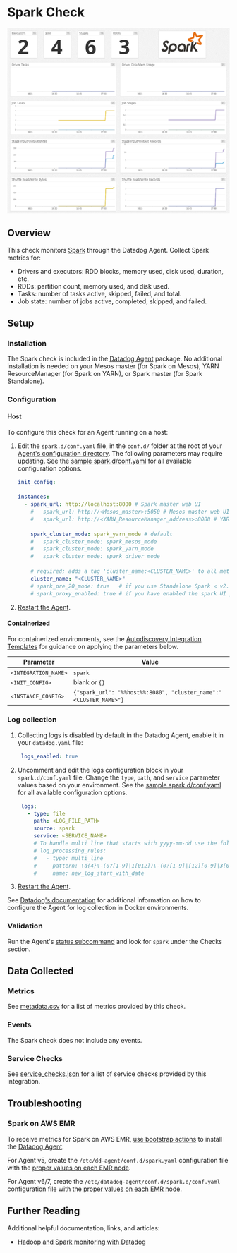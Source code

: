 # Spark Check

![Spark Graph][1]

## Overview

This check monitors [Spark][2] through the Datadog Agent. Collect Spark metrics for:

- Drivers and executors: RDD blocks, memory used, disk used, duration, etc.
- RDDs: partition count, memory used, and disk used.
- Tasks: number of tasks active, skipped, failed, and total.
- Job state: number of jobs active, completed, skipped, and failed.

## Setup

### Installation

The Spark check is included in the [Datadog Agent][3] package. No additional installation is needed on your Mesos master (for Spark on Mesos), YARN ResourceManager (for Spark on YARN), or Spark master (for Spark Standalone).

### Configuration

<!-- xxx tabs xxx -->
<!-- xxx tab "Host" xxx -->

#### Host

To configure this check for an Agent running on a host:

1. Edit the `spark.d/conf.yaml` file, in the `conf.d/` folder at the root of your [Agent's configuration directory][4]. The following parameters may require updating. See the [sample spark.d/conf.yaml][5] for all available configuration options.

   ```yaml
   init_config:

   instances:
     - spark_url: http://localhost:8080 # Spark master web UI
       #   spark_url: http://<Mesos_master>:5050 # Mesos master web UI
       #   spark_url: http://<YARN_ResourceManager_address>:8088 # YARN ResourceManager address

       spark_cluster_mode: spark_yarn_mode # default
       #   spark_cluster_mode: spark_mesos_mode
       #   spark_cluster_mode: spark_yarn_mode
       #   spark_cluster_mode: spark_driver_mode

       # required; adds a tag 'cluster_name:<CLUSTER_NAME>' to all metrics
       cluster_name: "<CLUSTER_NAME>"
       # spark_pre_20_mode: true   # if you use Standalone Spark < v2.0
       # spark_proxy_enabled: true # if you have enabled the spark UI proxy
   ```

2. [Restart the Agent][6].

<!-- xxz tab xxx -->
<!-- xxx tab "Containerized" xxx -->

#### Containerized

For containerized environments, see the [Autodiscovery Integration Templates][7] for guidance on applying the parameters below.

| Parameter            | Value                                                             |
| -------------------- | ----------------------------------------------------------------- |
| `<INTEGRATION_NAME>` | `spark`                                                           |
| `<INIT_CONFIG>`      | blank or `{}`                                                     |
| `<INSTANCE_CONFIG>`  | `{"spark_url": "%%host%%:8080", "cluster_name":"<CLUSTER_NAME>"}` |

<!-- xxz tab xxx -->
<!-- xxz tabs xxx -->

### Log collection

1. Collecting logs is disabled by default in the Datadog Agent, enable it in your `datadog.yaml` file:

      ```yaml
       logs_enabled: true
     ```

2. Uncomment and edit the logs configuration block in your `spark.d/conf.yaml` file. Change the `type`, `path`, and `service` parameter values based on your environment. See the [sample spark.d/conf.yaml][5] for all available configuration options.

      ```yaml
       logs:
         - type: file
           path: <LOG_FILE_PATH>
           source: spark
           service: <SERVICE_NAME>
           # To handle multi line that starts with yyyy-mm-dd use the following pattern
           # log_processing_rules:
           #   - type: multi_line
           #     pattern: \d{4}\-(0?[1-9]|1[012])\-(0?[1-9]|[12][0-9]|3[01])
           #     name: new_log_start_with_date
     ```

3. [Restart the Agent][6].

See [Datadog's documentation][8] for additional information on how to configure the Agent for log collection in Docker environments.

### Validation

Run the Agent's [status subcommand][9] and look for `spark` under the Checks section.

## Data Collected

### Metrics

See [metadata.csv][10] for a list of metrics provided by this check.

### Events

The Spark check does not include any events.

### Service Checks

See [service_checks.json][11] for a list of service checks provided by this integration.

## Troubleshooting

### Spark on AWS EMR

To receive metrics for Spark on AWS EMR, [use bootstrap actions][12] to install the [Datadog Agent][13]:

For Agent v5, create the `/etc/dd-agent/conf.d/spark.yaml` configuration file with the [proper values on each EMR node][14].

For Agent v6/7, create the `/etc/datadog-agent/conf.d/spark.d/conf.yaml` configuration file with the [proper values on each EMR node][14].

## Further Reading

Additional helpful documentation, links, and articles:

- [Hadoop and Spark monitoring with Datadog][15]

[1]: https://raw.githubusercontent.com/DataDog/integrations-core/master/spark/images/sparkgraph.png
[2]: https://spark.apache.org/
[3]: https://app.datadoghq.com/account/settings#agent
[4]: https://docs.datadoghq.com/agent/guide/agent-configuration-files/#agent-configuration-directory
[5]: https://github.com/DataDog/integrations-core/blob/master/spark/datadog_checks/spark/data/conf.yaml.example
[6]: https://docs.datadoghq.com/agent/guide/agent-commands/#start-stop-and-restart-the-agent
[7]: https://docs.datadoghq.com/agent/kubernetes/integrations/
[8]: https://docs.datadoghq.com/agent/docker/log/
[9]: https://docs.datadoghq.com/agent/guide/agent-commands/#agent-status-and-information
[10]: https://github.com/DataDog/integrations-core/blob/master/spark/metadata.csv
[11]: https://github.com/DataDog/integrations-core/blob/master/spark/assets/service_checks.json
[12]: https://docs.aws.amazon.com/emr/latest/ManagementGuide/emr-plan-bootstrap.html
[13]: https://docs.datadoghq.com/agent/
[14]: https://docs.aws.amazon.com/emr/latest/ManagementGuide/emr-connect-master-node-ssh.html
[15]: https://www.datadoghq.com/blog/monitoring-spark
